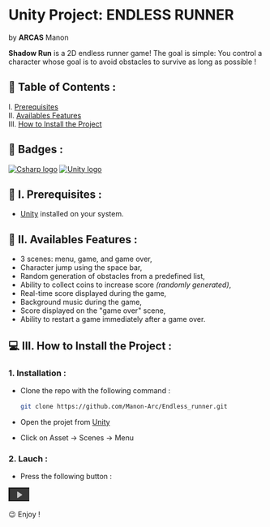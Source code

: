 # Unity Project: ENDLESS RUNNER

by **ARCAS** Manon

**Shadow Run** is a 2D endless runner game!
The goal is simple: You control a character whose goal is to avoid obstacles to survive as long as possible !

## 📌 Table of Contents :
   
I. [Prerequisites](#🔧-i-prerequisites)  
II. [Availables Features](#🌟-ii-available-features)  
III. [How to Install the Project](#💻-iii-how-to-install-the-project)  

## 🎯 Badges :

[![Csharp logo](https://img.shields.io/badge/Language-CSharp-green
)]([https://www.java.com/fr/](https://learn.microsoft.com/fr-fr/dotnet/csharp/))
[![Unity logo](https://img.shields.io/badge/Software-Unity-black
)](https://unity.com/fr/)

## 🔧 I. Prerequisites :

- [Unity](https://unity.com/fr/download) installed on your system.

## 🌟 II. Availables Features :

- 3 scenes: menu, game, and game over,
- Character jump using the space bar,
- Random generation of obstacles from a predefined list,
- Ability to collect coins to increase score *(randomly generated)*,
- Real-time score displayed during the game,
- Background music during the game,
- Score displayed on the "game over" scene,
- Ability to restart a game immediately after a game over.

## 💻 III. How to Install the Project :

### 1. Installation :

- Clone the repo with the following command :
  ```bash
  git clone https://github.com/Manon-Arc/Endless_runner.git
  ```

- Open the projet from [Unity](https://unity.com/fr/download)

- Click on Asset -> Scenes -> Menu

### 2. Lauch :

- Press the following button :

![button](./img/button.png)

😉 Enjoy !

